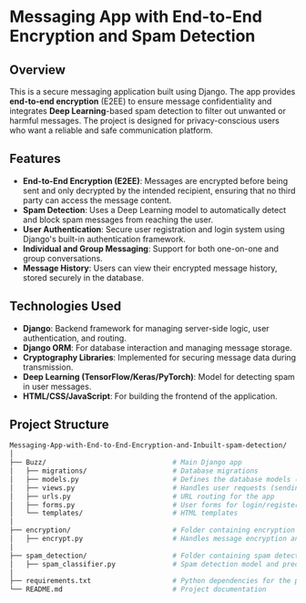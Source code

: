# Messaging App with End-to-End Encryption and Spam Detection

## Overview

This is a secure messaging application built using Django. The app provides **end-to-end encryption** (E2EE) to ensure message confidentiality and integrates **Deep Learning**-based spam detection to filter out unwanted or harmful messages. The project is designed for privacy-conscious users who want a reliable and safe communication platform.

## Features

- **End-to-End Encryption (E2EE)**: Messages are encrypted before being sent and only decrypted by the intended recipient, ensuring that no third party can access the message content.
- **Spam Detection**: Uses a Deep Learning model to automatically detect and block spam messages from reaching the user.
- **User Authentication**: Secure user registration and login system using Django's built-in authentication framework.
- **Individual and Group Messaging**: Support for both one-on-one and group conversations.
- **Message History**: Users can view their encrypted message history, stored securely in the database.
  
## Technologies Used

- **Django**: Backend framework for managing server-side logic, user authentication, and routing.
- **Django ORM**: For database interaction and managing message storage.
- **Cryptography Libraries**: Implemented for securing message data during transmission.
- **Deep Learning (TensorFlow/Keras/PyTorch)**: Model for detecting spam in user messages.
- **HTML/CSS/JavaScript**: For building the frontend of the application.

## Project Structure

```bash
Messaging-App-with-End-to-End-Encryption-and-Inbuilt-spam-detection/
│
├── Buzz/                               # Main Django app
│   ├── migrations/                     # Database migrations
│   ├── models.py                       # Defines the database models (Message, User, etc.)
│   ├── views.py                        # Handles user requests (sending/receiving messages)
│   ├── urls.py                         # URL routing for the app
│   ├── forms.py                        # User forms for login/register
│   └── templates/                      # HTML templates
│
├── encryption/                         # Folder containing encryption utilities
│   ├── encrypt.py                      # Handles message encryption and decryption
│
├── spam_detection/                     # Folder containing spam detection model
│   ├── spam_classifier.py              # Spam detection model and prediction logic
│
├── requirements.txt                    # Python dependencies for the project
└── README.md                           # Project documentation

